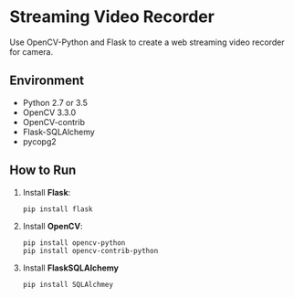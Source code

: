 # Streaming Video Recorder
Use OpenCV-Python and Flask to create a web streaming video recorder for camera.

## Environment
* Python 2.7 or 3.5
* OpenCV 3.3.0
* OpenCV-contrib
* Flask-SQLAlchemy
* pycopg2
## How to Run 
1. Install **Flask**:

    ```
    pip install flask
    ```

2. Install **OpenCV**:

    ```
    pip install opencv-python
    pip install opencv-contrib-python
    ```
3. Install **FlaskSQLAlchemy**
    ```
    pip install SQLAlchmey
    ```
